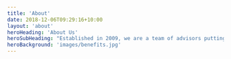 ```yaml
---
title: 'About'
date: 2018-12-06T09:29:16+10:00
layout: 'about'
heroHeading: 'About Us'
heroSubHeading: "Established in 2009, we are a team of advisors putting your business first."
heroBackground: 'images/benefits.jpg'
---
```


